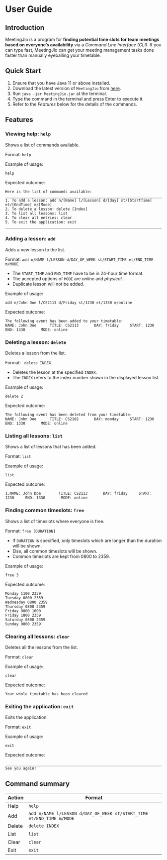 # User Guide

## Introduction

MeetingJio is a program for **finding potential time slots for team meetings based on everyone’s availability** via a *Command Line Interface (CLI)*.
If you can type fast, MeetingJio can get your meeting management tasks done faster than manually eyeballing your timetable.

## Quick Start

1. Ensure that you have Java 11 or above installed.
2. Download the latest version of `MeetingJio` from [here](https://github.com/AY2122S2-CS2113-T11-3/tp/releases/tag/v1.0).
3. Run `java -jar MeetingJio.jar` at the terminal.
4. Type the command in the terminal and press Enter to execute it.
5. Refer to the *Features* below for the details of the commands.

## Features

### Viewing help: `help`
Shows a list of commands available.

Format: `help`

Example of usage:

`help`

Expected outcome:

```
Here is the list of commands available:
__________________________________________________________________________________________________________
1. To add a lesson: add n/[Name] l/[Lesson] d/[day] st/[StartTime] et/[EndTime] m/[Mode]
2. To delete a lesson: delete [Index]
3. To list all lessons: list
4. To clear all entries: clear
5. To exit the application: exit
__________________________________________________________________________________________________________
```

### Adding a lesson: `add`
Adds a new lesson to the list.

Format: `add n/NAME l/LESSON d/DAY_OF_WEEK st/START_TIME et/END_TIME m/MODE`

* The `START_TIME` and `END_TIME` have to be in 24-hour time format.
* The accepted options of `MODE` are _online_ and _physical_.
* Duplicate lesson will not be added.

Example of usage:

`add n/John Doe l/CS2113 d/Friday st/1230 et/1330 m/online`

Expected outcome:
```
The following event has been added to your timetable:
NAME: John Doe		TITLE: CS2113		DAY: friday		START: 1230		END: 1330		MODE: online
```

### Deleting a lesson: `delete`
Deletes a lesson from the list.

Format: ` delete INDEX`

* Deletes the lesson at the specified `INDEX`.
* The `INDEX` refers to the index number shown in the displayed lesson list.

Example of usage:

`delete 2`

Expected outcome:
```
The following event has been deleted from your timetable:
NAME: John Doe		TITLE: CS2102		DAY: monday		START: 1230		END: 1330		MODE: online
```

### Listing all lessons: `list`
Shows a list of lessons that has been added.

Format: `list`

Example of usage:

`list`

Expected outcome:
```
1.NAME: John Doe		TITLE: CS2113		DAY: friday		START: 1230		END: 1330		MODE: online
```

### Finding common timeslots: `free`
Shows a list of timeslots where everyone is free. 

Format: `free [DURATION]`
- If `DURATION` is specified, only timeslots which are longer than the duration will be shown.
- Else, all common timeslots will be shown.
- Common timeslots are kept from 0800 to 2359.

Example of usage:

`free 3`

Expected outcome:
```
Monday 1100 2359
Tuesday 0800 2359
Wednesday 0800 2359
Thursday 0800 2359
Friday 0800 1600
Friday 1800 2359
Saturday 0800 2359
Sunday 0800 2359
```

### Clearing all lessons: `clear`
Deletes all the lessons from the list.

Format: `clear`

Example of usage:

`clear`

Expected outcome:
```
Your whole timetable has been cleared
```

### Exiting the application: `exit`
Exits the application.

Format: `exit`

Example of usage:

`exit`

Expected outcome:
```
__________________________________________________________________________________________________________
See you again!
```


## Command summary

| Action | Format                                                               |
|--------|----------------------------------------------------------------------|
| Help   | `help`                                                               |
| Add    | `add n/NAME l/LESSON d/DAY_OF_WEEK st/START_TIME et/END_TIME m/MODE` |
| Delete | `delete INDEX`                                                       |
| List   | `list`                                                               |
| Clear  | `clear`                                                              |
| Exit   | `exit`                                                               |

